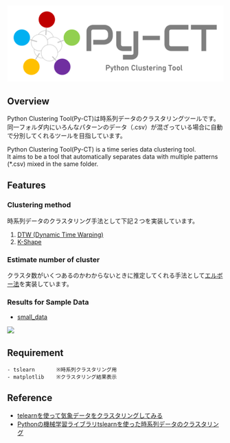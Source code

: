 ![LOGO](.images/logo.png)

## Overview
Python Clustering Tool(Py-CT)は時系列データのクラスタリングツールです。  
同一フォルダ内にいろんなパターンのデータ（.csv）が混ざっている場合に自動で分別してくれるツールを目指しています。

Python Clustering Tool(Py-CT) is a time series data clustering tool.  
It aims to be a tool that automatically separates data with multiple patterns (*.csv) mixed in the same folder.

## Features

### Clustering method

時系列データのクラスタリング手法として下記２つを実装しています。

1. [DTW (Dynamic Time Warping)](https://zenn.dev/kinonotofu/articles/a7cb8038bb2433#dynamic-time-warping%EF%BC%88dtw%E3%80%81%E5%8B%95%E7%9A%84%E6%99%82%E9%96%93%E4%BC%B8%E7%B8%AE%E6%B3%95%EF%BC%89)
2. [K-Shape](https://tslearn.readthedocs.io/en/stable/auto_examples/clustering/plot_kshape.html?highlight=KShape)

### Estimate number of cluster

クラスタ数がいくつあるのかわからないときに推定してくれる手法として[エルボー法](https://en.wikipedia.org/wiki/Elbow_method_(clustering))を実装しています。

### Results for Sample Data
- [small_data](https://github.com/qoopen0815/python_clustering_tool/tree/main/sample_data/small_data)
<img src="https://user-images.githubusercontent.com/26988372/172048017-8c19fe3d-7e52-4272-b542-249a902d0ab1.png" width="70%"/>

## Requirement
```
- tslearn       ※時系列クラスタリング用
- matplotlib    ※クラスタリング結果表示
```
## Reference

- [telearnを使って気象データをクラスタリングしてみる](https://zenn.dev/kinonotofu/articles/a7cb8038bb2433#dynamic-time-warping%EF%BC%88dtw%E3%80%81%E5%8B%95%E7%9A%84%E6%99%82%E9%96%93%E4%BC%B8%E7%B8%AE%E6%B3%95%EF%BC%89)
- [Pythonの機械学習ライブラリtslearnを使った時系列データのクラスタリング](https://blog.brains-tech.co.jp/tslearn-time-series-clustering)
